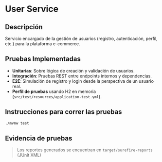 # User Service

## Descripción
Servicio encargado de la gestión de usuarios (registro, autenticación, perfil, etc.) para la plataforma e-commerce.

## Pruebas Implementadas
- **Unitarias**: Sobre lógica de creación y validación de usuarios.
- **Integración**: Pruebas REST entre endpoints internos y dependencias.
- **E2E**: Simulación de registro y login desde la perspectiva de un usuario real.
- **Perfil de pruebas** usando H2 en memoria (`src/test/resources/application-test.yml`).

## Instrucciones para correr las pruebas
```bash
./mvnw test
```

## Evidencia de pruebas
> Los reportes generados se encuentran en `target/surefire-reports` (JUnit XML)
